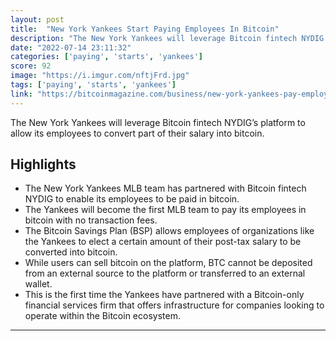 ```yaml
---
layout: post
title:  "New York Yankees Start Paying Employees In Bitcoin"
description: "The New York Yankees will leverage Bitcoin fintech NYDIG’s platform to allow its employees to convert part of their salary into bitcoin."
date: "2022-07-14 23:11:32"
categories: ['paying', 'starts', 'yankees']
score: 92
image: "https://i.imgur.com/nftjFrd.jpg"
tags: ['paying', 'starts', 'yankees']
link: "https://bitcoinmagazine.com/business/new-york-yankees-pay-employees-in-bitcoin"
---
```


The New York Yankees will leverage Bitcoin fintech NYDIG’s platform to allow its employees to convert part of their salary into bitcoin.

## Highlights

- The New York Yankees MLB team has partnered with Bitcoin fintech NYDIG to enable its employees to be paid in bitcoin.
- The Yankees will become the first MLB team to pay its employees in bitcoin with no transaction fees.
- The Bitcoin Savings Plan (BSP) allows employees of organizations like the Yankees to elect a certain amount of their post-tax salary to be converted into bitcoin.
- While users can sell bitcoin on the platform, BTC cannot be deposited from an external source to the platform or transferred to an external wallet.
- This is the first time the Yankees have partnered with a Bitcoin-only financial services firm that offers infrastructure for companies looking to operate within the Bitcoin ecosystem.

---
